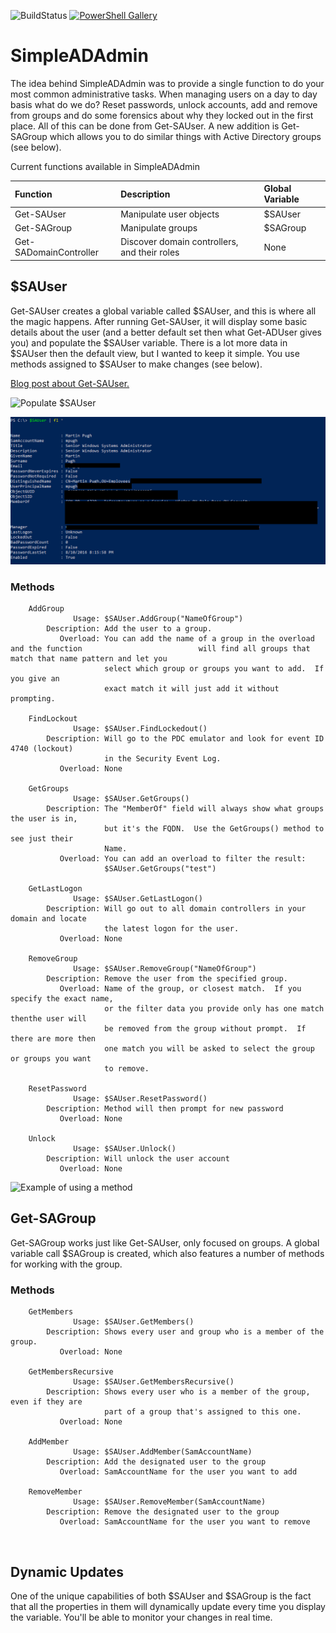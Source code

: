![BuildStatus](https://ci.appveyor.com/api/projects/status/e5wk05bj6yy3pymf?svg=true) [![PowerShell Gallery](https://img.shields.io/powershellgallery/dt/SimpleADAdmin.svg?style=plastic)](https://www.powershellgallery.com/packages/SimpleADAdmin)

# SimpleADAdmin
The idea behind SimpleADAdmin was to provide a single function to do your most common administrative tasks.  When managing users on a day to day basis what do we do?  Reset passwords, unlock accounts, add and remove from groups and do some forensics about why they locked out in the first place.  All of this can be done from Get-SAUser.  A new addition is Get-SAGroup which allows you to do similar things with Active Directory groups (see below).

Current functions available in SimpleADAdmin

| Function | Description | Global Variable |
| :-------- | :----------- | :--------------- |
| Get-SAUser | Manipulate user objects | $SAUser |
| Get-SAGroup | Manipulate groups | $SAGroup |
| Get-SADomainController | Discover domain controllers, and their roles | None |



## $SAUser
Get-SAUser creates a global variable called $SAUser, and this is where all the magic happens.  After running Get-SAUser, it will display some basic details about the user (and a better default set then what Get-ADUser gives you) and populate the $SAUser variable.  There is a lot more data in $SAUser then the default view, but I wanted to keep it simple.  You use methods assigned to $SAUser to make changes (see below).

[Blog post about Get-SAUser.](https://thesurlyadmin.com/2016/08/11/simple-day-to-day-administration/)

![Populate $SAUser](/media/Get-SAUser1.png)

![All $SAUser properties](/media/Get-SAUser2.png)

### Methods
        AddGroup
                  Usage: $SAUser.AddGroup("NameOfGroup")
            Description: Add the user to a group.
               Overload: You can add the name of a group in the overload and the function     					   will find all groups that match that name pattern and let you 
                         select which group or groups you want to add.  If you give an 
                         exact match it will just add it without prompting.
    
        FindLockout
                  Usage: $SAUser.FindLockedout()
            Description: Will go to the PDC emulator and look for event ID 4740 (lockout)
                         in the Security Event Log. 
               Overload: None
    
        GetGroups
                  Usage: $SAUser.GetGroups()
            Description: The "MemberOf" field will always show what groups the user is in,
                         but it's the FQDN.  Use the GetGroups() method to see just their
                         Name.
               Overload: You can add an overload to filter the result:
                         $SAUser.GetGroups("test")
    
        GetLastLogon
                  Usage: $SAUser.GetLastLogon()
            Description: Will go out to all domain controllers in your domain and locate 
                         the latest logon for the user.
               Overload: None
    
        RemoveGroup
                  Usage: $SAUser.RemoveGroup("NameOfGroup")
            Description: Remove the user from the specified group. 
               Overload: Name of the group, or closest match.  If you specify the exact name,
                         or the filter data you provide only has one match thenthe user will
                         be removed from the group without prompt.  If there are more then
                         one match you will be asked to select the group or groups you want
                         to remove.
    
        ResetPassword
                  Usage: $SAUser.ResetPassword()
            Description: Method will then prompt for new password
               Overload: None
    
        Unlock
                  Usage: $SAUser.Unlock()
            Description: Will unlock the user account
               Overload: None

![Example of using a method](/media/Get-SAUser3.png)


## Get-SAGroup
Get-SAGroup works just like Get-SAUser, only focused on groups.  A global variable call $SAGroup is created, which also features a number of methods for working with the group.

### Methods
        GetMembers
                  Usage: $SAUser.GetMembers()
            Description: Shows every user and group who is a member of the group.
               Overload: None
    
        GetMembersRecursive
                  Usage: $SAUser.GetMembersRecursive()
            Description: Shows every user who is a member of the group, even if they are 
                         part of a group that's assigned to this one. 
               Overload: None
    
        AddMember
                  Usage: $SAUser.AddMember(SamAccountName)
            Description: Add the designated user to the group
               Overload: SamAccountName for the user you want to add
    
        RemoveMember
                  Usage: $SAUser.RemoveMember(SamAccountName)
            Description: Remove the designated user to the group
               Overload: SamAccountName for the user you want to remove


​			   
## Dynamic Updates
One of the unique capabilities of both $SAUser and $SAGroup is the fact that all the properties in them will dynamically update every time you display the variable.  You'll be able to monitor your changes in real time.
			 
